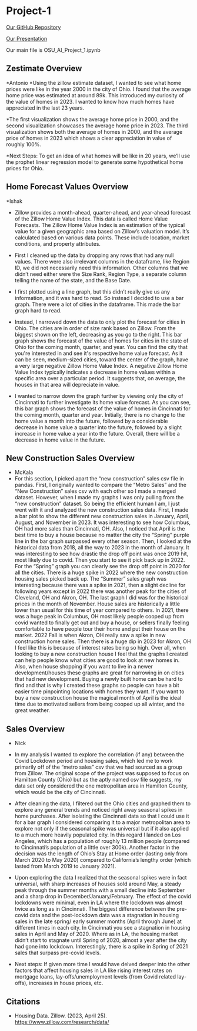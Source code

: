# Project-1

<a href="https://github.com/McKala1/Project-1.git">Our GitHub Repository</a>

<a href="https://docs.google.com/presentation/d/1Kh3zalNeDSe10xlnWiPzQ218AbuSXv8-if7WtuW2eWU/edit?usp=sharing">Our Presentation</a>

Our main file is OSU_AI_Project_1.ipynb

## Zestimate Overview
*Antonio
*Using the zillow estimate dataset, I wanted to see what home prices were like in the year 2000 in the city of Ohio. I found that the average home price was estimated at around 89k. This introduced my curiosity of the value of homes in 2023. I wanted to know how much homes have appreciated in the last 23 years.

*The first visualization shows the average home price in 2000, and the second visualization showcases the average home price in 2023. The third visualization shows both the average of homes in 2000, and the average price of homes in 2023 which shows a clear appreciation in value of roughly 100%.

*Next Steps: To get an idea of what homes will be like in 20 years, we’ll use the prophet linear regression model to generate some hypothetical home prices for Ohio.


## Home Forecast Values Overview
*Ishak
* Zillow provides a month-ahead, quarter-ahead, and year-ahead forecast of the Zillow Home Value Index. This data is called Home Value Forecasts. The Zillow Home Value Index is an estimation of the typical value for a given geographic area based on Zillow’s valuation model. It’s calculated based on various data points. These include location, market conditions, and property attributes.

* First I cleaned up the data by dropping any rows that had any null values. There were also irrelevant columns in the dataframe, like Region ID, we did not necessarily need this information. Other columns that we didn’t need either were the Size Rank, Region Type, a separate column telling the name of the state, and the Base Date.

* I first plotted using a line graph, but this didn’t really give us any information, and it was hard to read. So instead I decided to use a bar graph. There were a lot of cities in the dataframe. This made the bar graph hard to read. 

* Instead, I narrowed down the data to only plot the forecast for cities in Ohio. The cities are in order of size rank based on Zillow. From the biggest shown on the left, decreasing as you go to the right. This bar graph shows the forecast of the value of homes for cities in the state of Ohio for the coming month, quarter, and year. You can find the city that you're interested in and see it's respective home value forecast. As it can be seen, medium-sized cities, toward the center of the graph, have a very large negative Zillow Home Value Index. A negative Zillow Home Value Index typically indicates a decrease in home values within a specific area over a particular period. It suggests that, on average, the houses in that area will depreciate in value.

* I wanted to narrow down the graph further by viewing only the city of Cincinnati to further investigate its home value forecast. As you can see, this bar graph shows the forecast of the value of homes in Cincinnati for the coming month, quarter and year. Initially, there is no change to the home value a month into the future, followed by a considerable decrease in home value a quarter into the future, followed by a slight increase in home value a year into the future. Overall, there will be a decrease in home value in the future.


## New Construction Sales Overview 
* McKala
* For this section, I picked apart the “new construction” sales csv file in pandas. First, I originally wanted to compare the “Metro Sales” and the “New Construction” sales csv with each other so I made a merged dataset. However, when I made my graphs I was only pulling from the “new construction” dataset. So being the efficient human I am, I just went with it and analyzed the new construction sales data. First, I made a bar plot to show the different new construction sales in January, April, August, and November in 2023. It was interesting to see how Columbus, OH had more sales than Cincinnati, OH. Also, I noticed that April is the best time to buy a house because no matter the city the “Spring” purple line in the bar graph surpassed every other season. Then, I looked at the historical data from 2018, all the way to 2023 in the month of January. It was interesting to see how drastic the drop off point was once 2019 hit, most likely due to covid. Then you start to see it pick back up in 2022. For the “Spring” graph you can clearly see the drop off point in 2020 for all the cities. There is a huge spike in 2022 where the new construction housing sales picked back up. The “Summer” sales graph was interesting because there was a spike in 2021, then a slight decline for following years except in 2022 there was another peak for the cities of Cleveland, OH and Akron, OH. The last graph I did was for the historical prices in the month of November. House sales are historically a little lower than usual for this time of year compared to others. In 2021, there was a huge peak in Columbus, OH most likely people cooped up from covid wanted to finally get out and buy a house, or sellers finally feeling comfortable to have people tour their home and put their house on the market. 2022 Fall is when Akron, OH really saw a spike in new construction home sales. Then there is a huge dip in 2023 for Akron, OH I feel like this is because of interest rates being so high. Over all, when looking to buy a new construction house I feel that the graphs I created can help people know what cities are good to look at new homes in. Also, when house shopping if you want to live in a newer development/houses these graphs are great for narrowing in on cities that had new development. Buying a newly built home can be hard to find and that is why I created these graphs so people can have a bit easier time pinpointing locations with homes they want. If you want to buy a new construction house the magical month of April is the ideal time due to motivated sellers from being cooped up all winter, and the great weather. 

## Sales Overview
* Nick
* In my analysis I wanted to explore the correlation (if any) between the Covid Lockdown period and housing sales, which led me to work primarily off of the “metro sales” csv that we had sourced as a group from Zillow. The original scope of the project was supposed to focus on Hamilton County (Ohio) but as the aptly named csv file suggests, my data set only considered the one metropolitan area in Hamilton County, which would be the city of Cincinnati. 

* After cleaning the data, I filtered out the Ohio cities and graphed them to explore any general trends and noticed right away seasonal spikes in home purchases. After isolating the Cincinnati data so that I could use it for a bar graph I considered comparing it to a major metropolitan area to explore not only if the seasonal spike was universal but if it also applied to a much more heavily populated city. In this regard I landed on Los Angeles, which has a population of roughly 13 million people (compared to Cincinnati’s population of a little over 300k). Another factor in the decision was the length of Ohio’s Stay at Home order (lasting only from March 2020 to May 2020) compared to California’s lengthy order (which lasted from March 2019 to January 2021).

* Upon exploring the data I realized that the seasonal spikes were in fact universal, with sharp increases of houses sold around May, a steady peak through the summer months with a small decline into September and a sharp drop in December/January/February. The effect of the covid lockdowns were minimal, even in LA where the lockdown was almost twice as long as in Cincinnati. The biggest difference between the pre-covid data and the post-lockdown data was a stagnation in housing sales in the late spring/ early summer months (April through June) at different times in each city. In Cincinnati you see a stagnation in housing sales in April and May of 2020. Where as in LA, the housing market didn’t start to stagnate until Spring of 2020, almost a year after the city had gone into lockdown. Interestingly, there is a spike in Spring of 2021 sales that surpass pre-covid levels.

* Next steps: If given more time I would have delved deeper into the other factors that affect housing sales in LA like rising interest rates on mortgage loans, lay-offs/unemployment levels (from Covid related lay-offs), increases in house prices, etc. 


## Citations

* Housing Data. Zillow. (2023, April 25). https://www.zillow.com/research/data/ 

